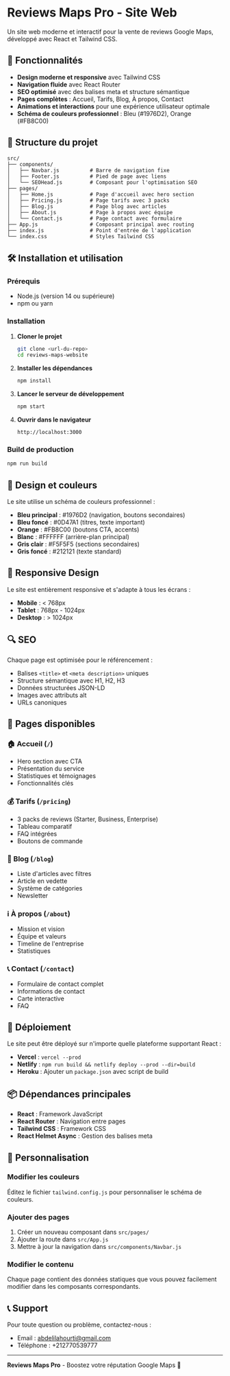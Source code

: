 # Reviews Maps Pro - Site Web

Un site web moderne et interactif pour la vente de reviews Google Maps, développé avec React et Tailwind CSS.

## 🚀 Fonctionnalités

- **Design moderne et responsive** avec Tailwind CSS
- **Navigation fluide** avec React Router
- **SEO optimisé** avec des balises meta et structure sémantique
- **Pages complètes** : Accueil, Tarifs, Blog, À propos, Contact
- **Animations et interactions** pour une expérience utilisateur optimale
- **Schéma de couleurs professionnel** : Bleu (#1976D2), Orange (#FB8C00)

## 📁 Structure du projet

```
src/
├── components/
│   ├── Navbar.js          # Barre de navigation fixe
│   ├── Footer.js          # Pied de page avec liens
│   └── SEOHead.js         # Composant pour l'optimisation SEO
├── pages/
│   ├── Home.js            # Page d'accueil avec hero section
│   ├── Pricing.js         # Page tarifs avec 3 packs
│   ├── Blog.js            # Page blog avec articles
│   ├── About.js           # Page à propos avec équipe
│   └── Contact.js         # Page contact avec formulaire
├── App.js                 # Composant principal avec routing
├── index.js               # Point d'entrée de l'application
└── index.css              # Styles Tailwind CSS
```

## 🛠️ Installation et utilisation

### Prérequis
- Node.js (version 14 ou supérieure)
- npm ou yarn

### Installation

1. **Cloner le projet**
   ```bash
   git clone <url-du-repo>
   cd reviews-maps-website
   ```

2. **Installer les dépendances**
   ```bash
   npm install
   ```

3. **Lancer le serveur de développement**
   ```bash
   npm start
   ```

4. **Ouvrir dans le navigateur**
   ```
   http://localhost:3000
   ```

### Build de production

```bash
npm run build
```

## 🎨 Design et couleurs

Le site utilise un schéma de couleurs professionnel :

- **Bleu principal** : #1976D2 (navigation, boutons secondaires)
- **Bleu foncé** : #0D47A1 (titres, texte important)
- **Orange** : #FB8C00 (boutons CTA, accents)
- **Blanc** : #FFFFFF (arrière-plan principal)
- **Gris clair** : #F5F5F5 (sections secondaires)
- **Gris foncé** : #212121 (texte standard)

## 📱 Responsive Design

Le site est entièrement responsive et s'adapte à tous les écrans :
- **Mobile** : < 768px
- **Tablet** : 768px - 1024px
- **Desktop** : > 1024px

## 🔍 SEO

Chaque page est optimisée pour le référencement :
- Balises `<title>` et `<meta description>` uniques
- Structure sémantique avec H1, H2, H3
- Données structurées JSON-LD
- Images avec attributs alt
- URLs canoniques

## 📄 Pages disponibles

### 🏠 Accueil (`/`)
- Hero section avec CTA
- Présentation du service
- Statistiques et témoignages
- Fonctionnalités clés

### 💰 Tarifs (`/pricing`)
- 3 packs de reviews (Starter, Business, Enterprise)
- Tableau comparatif
- FAQ intégrées
- Boutons de commande

### 📝 Blog (`/blog`)
- Liste d'articles avec filtres
- Article en vedette
- Système de catégories
- Newsletter

### ℹ️ À propos (`/about`)
- Mission et vision
- Équipe et valeurs
- Timeline de l'entreprise
- Statistiques

### 📞 Contact (`/contact`)
- Formulaire de contact complet
- Informations de contact
- Carte interactive
- FAQ

## 🚀 Déploiement

Le site peut être déployé sur n'importe quelle plateforme supportant React :

- **Vercel** : `vercel --prod`
- **Netlify** : `npm run build && netlify deploy --prod --dir=build`
- **Heroku** : Ajouter un `package.json` avec script de build

## 📦 Dépendances principales

- **React** : Framework JavaScript
- **React Router** : Navigation entre pages
- **Tailwind CSS** : Framework CSS
- **React Helmet Async** : Gestion des balises meta

## 🔧 Personnalisation

### Modifier les couleurs
Éditez le fichier `tailwind.config.js` pour personnaliser le schéma de couleurs.

### Ajouter des pages
1. Créer un nouveau composant dans `src/pages/`
2. Ajouter la route dans `src/App.js`
3. Mettre à jour la navigation dans `src/components/Navbar.js`

### Modifier le contenu
Chaque page contient des données statiques que vous pouvez facilement modifier dans les composants correspondants.

## 📞 Support

Pour toute question ou problème, contactez-nous :
- Email : abdelilahourti@gmail.com
- Téléphone : +212770539777

---

**Reviews Maps Pro** - Boostez votre réputation Google Maps 🚀
